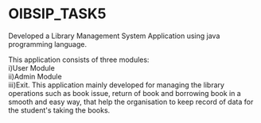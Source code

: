 # OIBSIP_TASK5

Developed a Library Management System Application using java programming language.

This application consists of three modules:<br>
i)User Module <br>
ii)Admin Module <br>
iii)Exit.
This application mainly developed for managing the library operations such as book issue, return of book and borrowing book in a smooth and easy way, that help the organisation to keep record of data for the student's taking the books.
